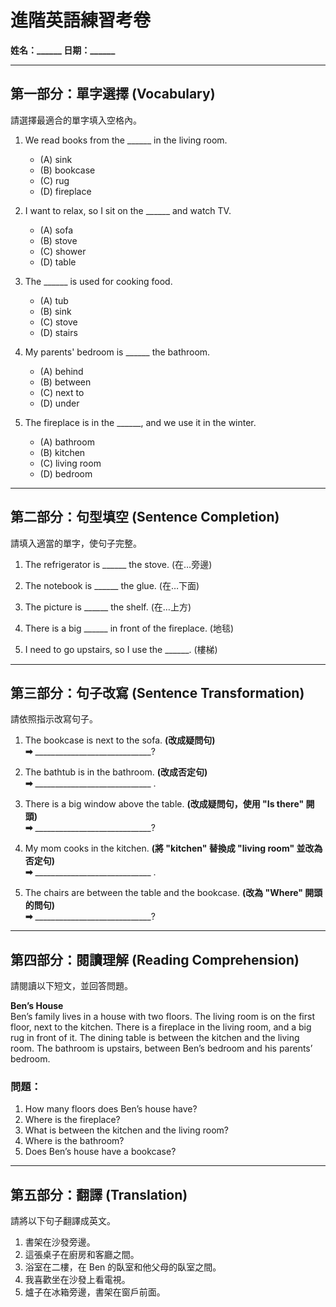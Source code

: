 # **進階英語練習考卷**
**姓名：______ 日期：______**

---

## **第一部分：單字選擇 (Vocabulary)**
請選擇最適合的單字填入空格內。

1. We read books from the ______ in the living room.  
   - (A) sink  
   - (B) bookcase  
   - (C)  rug  
   - (D) fireplace  

2. I want to relax, so I sit on the ______ and watch TV.  
   - (A) sofa  
   - (B) stove  
   - (C) shower  
   - (D) table  

3. The ______ is used for cooking food.  
   - (A) tub  
   - (B) sink  
   - (C) stove  
   - (D) stairs  

4. My parents' bedroom is ______ the bathroom.  
   - (A) behind  
   - (B) between  
   - (C) next to  
   - (D) under  

5. The fireplace is in the ______, and we use it in the winter.  
   - (A) bathroom  
   - (B) kitchen  
   - (C) living room  
   - (D) bedroom  

---

## **第二部分：句型填空 (Sentence Completion)**
請填入適當的單字，使句子完整。

1. The refrigerator is ______ the stove. (在…旁邊)  

2. The notebook is ______ the glue. (在…下面)  

3. The picture is ______ the shelf. (在…上方)  

4. There is a big ______ in front of the fireplace. (地毯)  

5. I need to go upstairs, so I use the ______. (樓梯)  

---

## **第三部分：句子改寫 (Sentence Transformation)**
請依照指示改寫句子。

1. The bookcase is next to the sofa. **(改成疑問句)**  
   **➡** _____________________________?  

2. The bathtub is in the bathroom. **(改成否定句)**  
   **➡** _____________________________ .  

3. There is a big window above the table. **(改成疑問句，使用 "Is there" 開頭)**  
   **➡** _____________________________?  

4. My mom cooks in the kitchen. **(將 "kitchen" 替換成 "living room" 並改為否定句)**  
   **➡** _____________________________ .  

5. The chairs are between the table and the bookcase. **(改為 "Where" 開頭的問句)**  
   **➡** _____________________________?  

---

## **第四部分：閱讀理解 (Reading Comprehension)**
請閱讀以下短文，並回答問題。

**Ben’s House**  
Ben’s family lives in a house with two floors. The living room is on the first floor, next to the kitchen. There is a fireplace in the living room, and a big rug in front of it. The dining table is between the kitchen and the living room. The bathroom is upstairs, between Ben’s bedroom and his parents’ bedroom.

### **問題：**
1. How many floors does Ben’s house have?  
2. Where is the fireplace?  
3. What is between the kitchen and the living room?  
4. Where is the bathroom?  
5. Does Ben’s house have a bookcase?  

---

## **第五部分：翻譯 (Translation)**
請將以下句子翻譯成英文。

1. 書架在沙發旁邊。  
2. 這張桌子在廚房和客廳之間。  
3. 浴室在二樓，在 Ben 的臥室和他父母的臥室之間。  
4. 我喜歡坐在沙發上看電視。  
5. 爐子在冰箱旁邊，書架在窗戶前面。  